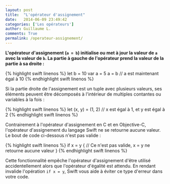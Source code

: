 ```yaml
---
layout: post
title:  "L'opérateur d'assignement"
date:   2014-06-09 23:49:42
categories: ['Les opérateurs']
author: Guillaume L.
comments: True
permalink: /operateur-assignement/
---
```


**L'opérateur d'assignement (<code>a = b</code>) initialise ou met à jour la valeur de <code>a</code> avec la valeur de <code>b</code>. La partie à gauche de l'opérateur prend la valeur de la partie à sa droite :**

{% highlight swift linenos %}
let b = 10
var a = 5
a = b
// a est maintenant égal à 10
{% endhighlight swift linenos %}

Si la partie droite de l'assignement est un tuple avec plusieurs valeurs, ses éléments peuvent être décomposés à l'intérieur de multiples contantes ou variables à la fois :

{% highlight swift linenos %}
let (x, y) = (1, 2)
// x est égal à 1, et y est égal à 2
{% endhighlight swift linenos %}

Contrairement à l'opérateur d'assignement en C et en Objective-C, l'opérateur d'assignement du langage Swift ne se retourne aucune valeur. Le bout de code ci-dessous n'est pas valide :

{% highlight swift linenos %}
if x = y {
    // Ce n'est pas valide, x = y ne retourne aucune valeur
}
{% endhighlight swift linenos %}

Cette fonctionnalité empêche l'opérateur d'assignement d'être utilisé accidentellement alors que l'opérateur d'égalité est attendu. En rendant invalide l'opération <code>if x = y</code>, Swift vous aide à éviter ce type d'erreur dans votre code.